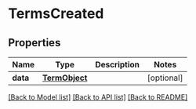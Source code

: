 # TermsCreated

## Properties
Name | Type | Description | Notes
------------ | ------------- | ------------- | -------------
**data** | [**TermObject**](TermObject.md) |  | [optional] 

[[Back to Model list]](README.md#documentation-for-models) [[Back to API list]](README.md#documentation-for-api-endpoints) [[Back to README]](README.md)


